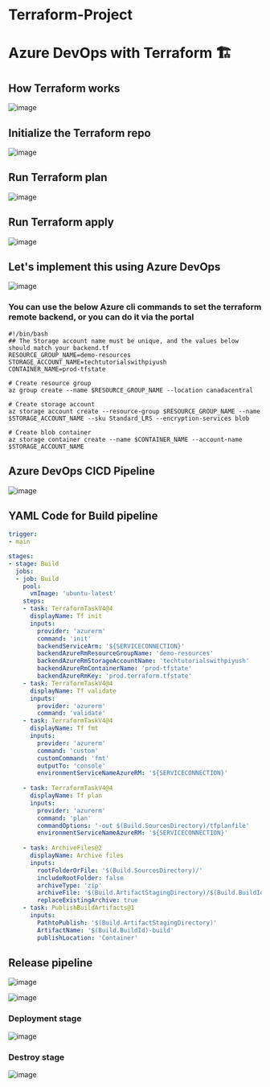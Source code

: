 # Terraform-Project

# Azure DevOps with Terraform 🏗

## How Terraform works

![image](https://github.com/piyushsachdeva/AzureDevOps-Zero-to-Hero/assets/40286378/943c9ea1-a6db-4ff7-9a2b-d91abe43acef)

## Initialize the Terraform repo

![image](https://github.com/piyushsachdeva/AzureDevOps-Zero-to-Hero/assets/40286378/ed1c07c6-8ce0-40cb-bae2-49e981b163d0)

## Run Terraform plan

![image](https://github.com/piyushsachdeva/AzureDevOps-Zero-to-Hero/assets/40286378/9f578a21-e132-43e8-817b-0d2724ee6b00)

## Run Terraform apply

![image](https://github.com/piyushsachdeva/AzureDevOps-Zero-to-Hero/assets/40286378/6b27d254-eca3-4953-aa12-766cef1f9943)


## Let's implement this using Azure DevOps

![image](https://github.com/piyushsachdeva/AzureDevOps-Zero-to-Hero/assets/40286378/a8395bd1-ee47-4b41-ba73-2f4bca714fd2)


### You can use the below Azure cli commands to set the terraform remote backend, or you can do it via the portal

``` shell
#!/bin/bash
## The Storage account name must be unique, and the values below should match your backend.tf
RESOURCE_GROUP_NAME=demo-resources
STORAGE_ACCOUNT_NAME=techtutorialswithpiyush
CONTAINER_NAME=prod-tfstate

# Create resource group
az group create --name $RESOURCE_GROUP_NAME --location canadacentral

# Create storage account
az storage account create --resource-group $RESOURCE_GROUP_NAME --name $STORAGE_ACCOUNT_NAME --sku Standard_LRS --encryption-services blob

# Create blob container
az storage container create --name $CONTAINER_NAME --account-name $STORAGE_ACCOUNT_NAME
```

## Azure DevOps CICD Pipeline

![image](https://github.com/piyushsachdeva/AzureDevOps-Zero-to-Hero/assets/40286378/6f3ae577-750a-4eab-81ec-7c3b8630f6e9)


## YAML Code for Build pipeline

``` YAML
trigger: 
- main

stages:
- stage: Build
  jobs:
  - job: Build
    pool:
      vmImage: 'ubuntu-latest'
    steps:
    - task: TerraformTaskV4@4
      displayName: Tf init
      inputs:
        provider: 'azurerm'
        command: 'init'
        backendServiceArm: '${SERVICECONNECTION}'
        backendAzureRmResourceGroupName: 'demo-resources'
        backendAzureRmStorageAccountName: 'techtutorialswithpiyush'
        backendAzureRmContainerName: 'prod-tfstate'
        backendAzureRmKey: 'prod.terraform.tfstate'
    - task: TerraformTaskV4@4
      displayName: Tf validate
      inputs:
        provider: 'azurerm'
        command: 'validate'
    - task: TerraformTaskV4@4
      displayName: Tf fmt
      inputs:
        provider: 'azurerm'
        command: 'custom'
        customCommand: 'fmt'
        outputTo: 'console'
        environmentServiceNameAzureRM: '${SERVICECONNECTION}'
      
    - task: TerraformTaskV4@4
      displayName: Tf plan
      inputs:
        provider: 'azurerm'
        command: 'plan'
        commandOptions: '-out $(Build.SourcesDirectory)/tfplanfile'
        environmentServiceNameAzureRM: '${SERVICECONNECTION}'
      
    - task: ArchiveFiles@2
      displayName: Archive files
      inputs:
        rootFolderOrFile: '$(Build.SourcesDirectory)/'
        includeRootFolder: false
        archiveType: 'zip'
        archiveFile: '$(Build.ArtifactStagingDirectory)/$(Build.BuildId).zip'
        replaceExistingArchive: true
    - task: PublishBuildArtifacts@1
      inputs:
        PathtoPublish: '$(Build.ArtifactStagingDirectory)'
        ArtifactName: '$(Build.BuildId)-build'
        publishLocation: 'Container'
```

## Release pipeline

![image](https://github.com/piyushsachdeva/AzureDevOps-Zero-to-Hero/assets/40286378/a492d66d-ed3e-468c-b68e-7d06891a8e92)


![image](https://github.com/piyushsachdeva/AzureDevOps-Zero-to-Hero/assets/40286378/7a0c53ea-0b7c-4098-b264-c66bb778fddf)

### Deployment stage

![image](https://github.com/piyushsachdeva/AzureDevOps-Zero-to-Hero/assets/40286378/66fe7d5d-b665-496a-b43b-e85a88f7271d)

### Destroy stage

![image](https://github.com/piyushsachdeva/AzureDevOps-Zero-to-Hero/assets/40286378/5d17e417-8a7d-49a6-8c9d-b120e236fde8)




